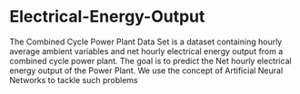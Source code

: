 # Electrical-Energy-Output
The Combined Cycle Power Plant Data Set is a dataset containing hourly average ambient variables and net hourly electrical energy output from a combined cycle power plant.  The goal is to predict the Net hourly electrical energy output of the Power Plant. We use the concept of Artificial Neural Networks to tackle such problems

